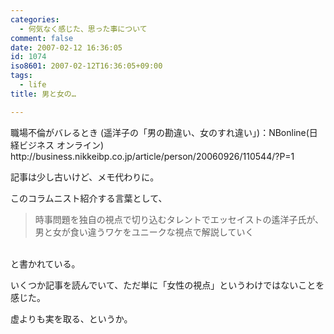 ```yaml
---
categories:
  - 何気なく感じた、思った事について
comment: false
date: 2007-02-12 16:36:05
id: 1074
iso8601: 2007-02-12T16:36:05+09:00
tags:
  - life
title: 男と女の…

---
```


<div class="entry-body">
  <p>職場不倫がバレるとき (遥洋子の「男の勘違い、女のすれ違い」)：NBonline(日経ビジネス オンライン)<br />
    http://business.nikkeibp.co.jp/article/person/20060926/110544/?P=1</p>

  <p>記事は少し古いけど、メモ代わりに。</p>

  <p>このコラムニスト紹介する言葉として、<br /></p>
  <blockquote>時事問題を独自の視点で切り込むタレントでエッセイストの遙洋子氏が、男と女が食い違うワケをユニークな視点で解説していく</blockquote> <br />
  と書かれている。

  <p>いくつか記事を読んでいて、ただ単に「女性の視点」というわけではないことを感じた。</p>

  <p>虚よりも実を取る、というか。</p>
</div>
